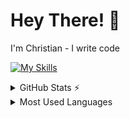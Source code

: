 # Hey There! :wave:
I'm Christian - I write code

[![My Skills](https://skillicons.dev/icons?i=html,css,sass,js,ts&theme=dark)](https://skillicons.dev)

<details>
  <summary>GitHub Stats ⚡</summary>
  
  ###
  ![GitHub stats](https://github-readme-stats.vercel.app/api?username=Christian-Garrison&count_private=true&show_icons=ture&theme=dark)
</details>

<details>
  <summary>Most Used Languages</summary>
  
  ###
  [![Top Langs](https://github-readme-stats.vercel.app/api/top-langs/?username=Christian-Garrison&layout=compact&hide=php,less,hack,shell)](https://github.com/Christian-Garrison/github-readme-stats)
</details>

